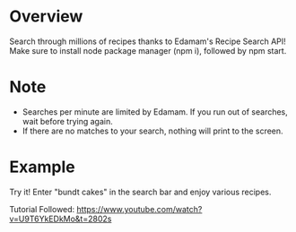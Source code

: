 # Overview
Search through millions of recipes thanks to Edamam's Recipe Search API! Make sure to install node package manager (npm i), followed by npm start. 

# Note  
+ Searches per minute are limited by Edamam. If you run out of searches, wait before trying again. 
+ If there are no matches to your search, nothing will print to the screen. 

# Example
Try it!
Enter "bundt cakes" in the search bar and enjoy various recipes.

Tutorial Followed: https://www.youtube.com/watch?v=U9T6YkEDkMo&t=2802s

